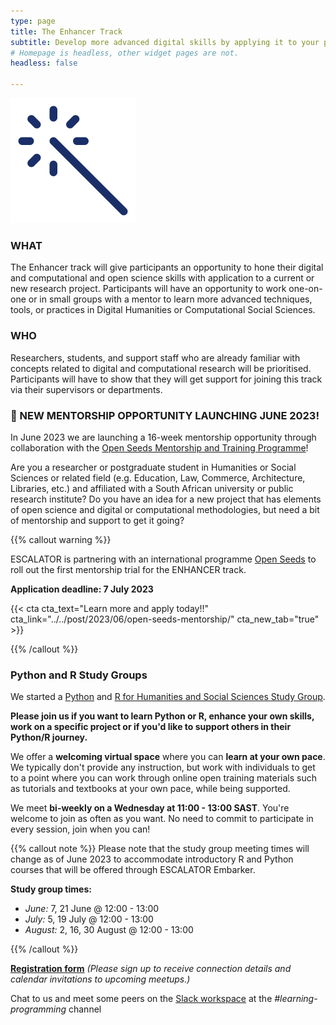 ```yaml
---
type: page
title: The Enhancer Track
subtitle: Develop more advanced digital skills by applying it to your project
# Homepage is headless, other widget pages are not.
headless: false

---
```

<img src="enhance-icon.svg" width="200px">

### WHAT

The Enhancer track will give participants an opportunity to hone their digital and computational and open science skills with application to a current or new research project. Participants will have an opportunity to work one-on-one or in small groups with a mentor to learn more advanced techniques, tools, or practices in Digital Humanities or Computational Social Sciences.

### WHO

Researchers, students, and support staff who are already familiar with concepts related to digital and computational research will be prioritised. Participants will have to show that they will get support for joining this track via their supervisors or departments. 


### 📢 NEW MENTORSHIP OPPORTUNITY LAUNCHING JUNE 2023!

In June 2023 we are launching a 16-week mentorship opportunity through collaboration with the [Open Seeds Mentorship and Training Programme](https://openlifesci.org)!

Are you a researcher or postgraduate student in Humanities or Social Sciences or related field (e.g. Education, Law, Commerce, Architecture, Libraries, etc.) and affiliated with a South African university or public research institute? Do you have an idea for a new project that has elements of open science and digital or computational methodologies, but need a bit of mentorship and support to get it going?


{{% callout warning %}}

ESCALATOR is partnering with an international programme [Open Seeds](https://openlifesci.org) to roll out the first mentorship trial for the ENHANCER track.

__Application deadline: 7 July 2023__


{{< cta cta_text="Learn more and apply today!!" cta_link="../../post/2023/06/open-seeds-mentorship/" cta_new_tab="true" >}}

{{% /callout %}}



### Python and R Study Groups

We started a [Python](https://escalator.sadilar.org/post/2021/07/2021-07-06-python-study-group/) and [R for Humanities and Social Sciences Study Group](https://escalator.sadilar.org/post/2021/07/2021-07-08-r-study-group/). 

__Please join us if you want to learn Python or R, enhance your own skills, work on a specific project or if you'd like to support others in their Python/R journey.__

We offer a __welcoming virtual space__ where you can __learn at your own pace__. We typically don't provide any instruction, but work with individuals to get to a point where you can work through online open training materials such as tutorials and textbooks at your own pace, while being supported.

We meet __bi-weekly on a Wednesday at 11:00 - 13:00 SAST__. You're welcome to join as often as you want. No need to commit to participate in every session, join when you can!

{{% callout note %}}
Please note that the study group meeting times will change as of June 2023 to accommodate introductory R and Python courses that will be offered through ESCALATOR Embarker.

__Study group times:__ 

- _June:_ 7, 21 June @ 12:00 - 13:00
- _July:_ 5, 19 July @ 12:00 - 13:00
- _August:_ 2, 16, 30 August @ 12:00 - 13:00

{{% /callout %}}

__[Registration form](https://forms.gle/EWvHp48pkVpk4i6i8)__ _(Please sign up to receive connection details and calendar invitations to upcoming meetups.)_

Chat to us and meet some peers on the [Slack workspace](https://escalator.sadilar.org/post/connect-with-the-community/) at the _#learning-programming_ channel



